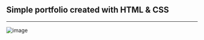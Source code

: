 ## Simple portfolio created with HTML & CSS
------------------
![image](https://github.com/SatishKumar75/Personal_Profile/assets/106571472/a639a847-0cf7-4ff1-a641-9d550f2c3210)
